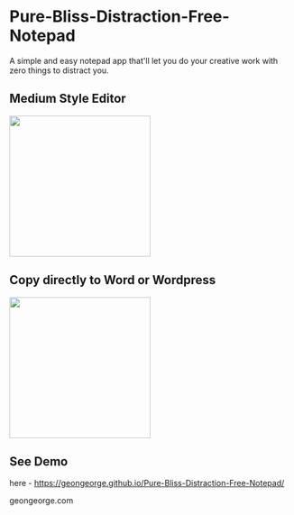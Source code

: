 # Pure-Bliss-Distraction-Free-Notepad
A simple and easy notepad app that'll let you do your creative work with 
zero things to distract you.

## Medium Style Editor
<img src="https://s22.postimg.cc/9vkms28hd/GIF.gif" width="250">

## Copy directly to Word or Wordpress
<img src="https://s22.postimg.cc/8s0ig4azl/word.gif" width="250">

## See Demo
here - https://geongeorge.github.io/Pure-Bliss-Distraction-Free-Notepad/

geongeorge.com